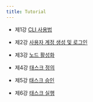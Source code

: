 ```yaml
---
title: Tutorial
---
```


- 제1강 [CLI 사용법](QuickTutorial1.md)

- 제2강 [사용자 계정 생성 및 로그인](QuickTutorial2.md)

- 제3강 [노드 활성화](QuickTutorial3.md)

- 제4강 [태스크 정의](QuickTutorial4.md)

- 제5강 [태스크 승인](QuickTutorial5.md)

- 제6강 [태스크 실행](QuickTutorial6.md)
